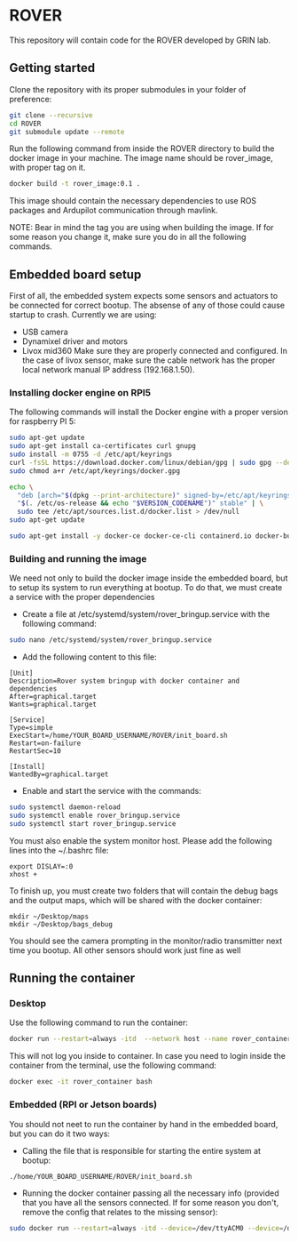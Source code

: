 # ROVER
This repository will contain code for the ROVER developed by GRIN lab.

## Getting started
Clone the repository with its proper submodules in your folder of preference:
```bash
git clone --recursive
cd ROVER
git submodule update --remote
```

Run the following command from inside the ROVER directory to build the docker image in your machine. The image name should be rover_image, with proper tag on it.
```bash
docker build -t rover_image:0.1 .
```

This image should contain the necessary dependencies to use ROS packages and Ardupilot communication through mavlink.

NOTE: Bear in mind the tag you are using when building the image. If for some reason you change it, make sure you do in all the following commands.

## Embedded board setup
First of all, the embedded system expects some sensors and actuators to be connected for correct bootup. The absense of any of those could cause startup to crash. Currently we are using:
- USB camera
- Dynamixel driver and motors
- Livox mid360
Make sure they are properly connected and configured. In the case of livox sensor, make sure the cable network has the proper local network manual IP address (192.168.1.50).

### Installing docker engine on RPI5
The following commands will install the Docker engine with a proper version for raspberry PI 5:

```bash
sudo apt-get update
sudo apt-get install ca-certificates curl gnupg
sudo install -m 0755 -d /etc/apt/keyrings
curl -fsSL https://download.docker.com/linux/debian/gpg | sudo gpg --dearmor -o /etc/apt/keyrings/docker.gpg
sudo chmod a+r /etc/apt/keyrings/docker.gpg

echo \
  "deb [arch="$(dpkg --print-architecture)" signed-by=/etc/apt/keyrings/docker.gpg] https://download.docker.com/linux/debian \
  "$(. /etc/os-release && echo "$VERSION_CODENAME")" stable" | \
  sudo tee /etc/apt/sources.list.d/docker.list > /dev/null
sudo apt-get update

sudo apt-get install -y docker-ce docker-ce-cli containerd.io docker-buildx-plugin docker-compose-plugin
```

### Building and running the image

We need not only to build the docker image inside the embedded board, but to setup its system to run everything at bootup. To do that, we must create a service with the proper dependencies
- Create a file at /etc/systemd/system/rover_bringup.service with the following command:
```bash
sudo nano /etc/systemd/system/rover_bringup.service
```

- Add the following content to this file:
```
[Unit]
Description=Rover system bringup with docker container and dependencies
After=graphical.target
Wants=graphical.target

[Service]
Type=simple
ExecStart=/home/YOUR_BOARD_USERNAME/ROVER/init_board.sh
Restart=on-failure
RestartSec=10

[Install]
WantedBy=graphical.target
```

- Enable and start the service with the commands:
```bash
sudo systemctl daemon-reload
sudo systemctl enable rover_bringup.service
sudo systemctl start rover_bringup.service
```

You must also enable the system monitor host. Please add the following lines into the ~/.bashrc file:
```
export DISLAY=:0
xhost +
```

To finish up, you must create two folders that will contain the debug bags and the output maps, which will be shared with the docker container:
```
mkdir ~/Desktop/maps
mkdir ~/Desktop/bags_debug
```

You should see the camera prompting in the monitor/radio transmitter next time you bootup. All other sensors should work just fine as well

## Running the container
### Desktop
Use the following command to run the container:
```bash
docker run --restart=always -itd  --network host --name rover_container rover_image:0.1
```

This will not log you inside to container. In case you need to login inside the container from the terminal, use the following command:
```bash
docker exec -it rover_container bash
```

### Embedded (RPI or Jetson boards)
You should not neet to run the container by hand in the embedded board, but you can do it two ways:
- Calling the file that is responsible for starting the entire system at bootup:
```bash
./home/YOUR_BOARD_USERNAME/ROVER/init_board.sh
```

- Running the docker container passing all the necessary info (provided that you have all the sensors connected. If for some reason you don't, remove the config that relates to the missing sensor):
```bash
sudo docker run --restart=always -itd --device=/dev/ttyACM0 --device=/dev/ttyUSB0 --device /dev/video0:/dev/video0 --device /dev/video1:/dev/video1 --privileged --group-add video -e DISPLAY=$DISPLAY -v /tmp/.X11-unix:/tmp/.X11-unix -v /home/grin/Desktop/maps:/root/maps -v /home/grin/Desktop/bags_debug:/home/rover/bags_debug --network host --name rover_container rover_image:0.1
```
